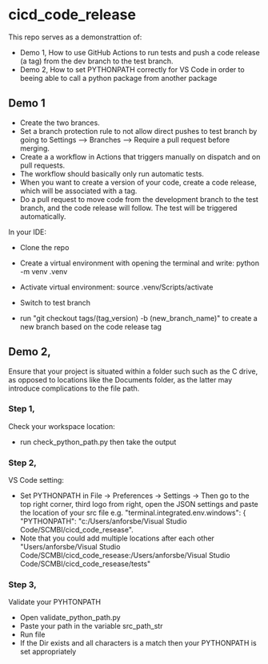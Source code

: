 # cicd_code_release
This repo serves as a demonstrattion of: 
- Demo 1, How to use GitHub Actions to run tests and push a code release (a tag) from the dev branch to the test branch.
- Demo 2, How to set PYTHONPATH correctly for VS Code in order to beeing able to call a python package from another package

## Demo 1
- Create the two brances.
- Set a branch protection rule to not allow direct pushes to test branch by going to Settings --> Branches --> Require a pull request before merging. 
- Create a a workflow in Actions that triggers manually on dispatch and on pull requests.
- The workflow should basically only run automatic tests.
- When you want to create a version of your code, create a code release, which will be associated with a tag.
- Do a pull request to move code from the development branch to the test branch, and the code release will follow. The test will be triggered automatically.

In your IDE:
- Clone the repo
- Create a virtual environment with opening the terminal and write: python -m venv .venv
- Activate virtual environment: source .venv/Scripts/activate

- Switch to test branch
- run "git checkout tags/(tag_version) -b (new_branch_name)" to create a new branch based on the code release tag

## Demo 2,

Ensure that your project is situated within a folder such such as the C drive, as opposed to locations like the Documents folder, as the latter may introduce complications to the file path. 

### Step 1,
Check your workspace location:
- run check_python_path.py then take the output

### Step 2,
VS Code setting:
- Set PYTHONPATH in File -> Preferences -> Settings -> Then go to the top right corner, third logo from right, open the JSON settings and paste the location of your src file e.g. "terminal.integrated.env.windows": {  "PYTHONPATH": "c:/Users/anforsbe/Visual Studio Code/SCMBI/cicd_code_resease". 
- Note that you could add multiple locations after each other  "Users/anforsbe/Visual Studio Code/SCMBI/cicd_code_resease:/Users/anforsbe/Visual Studio Code/SCMBI/cicd_code_resease/tests"

### Step 3,
Validate your PYHTONPATH
- Open validate_python_path.py
- Paste your path in the variable src_path_str
- Run file
- If the Dir exists and all characters is a match then your PYTHONPATH is set appropriately
